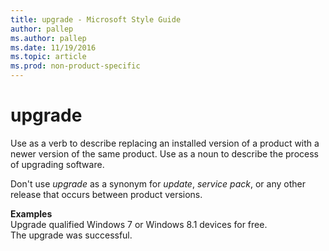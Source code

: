 ```yaml
---
title: upgrade - Microsoft Style Guide
author: pallep
ms.author: pallep
ms.date: 11/19/2016
ms.topic: article
ms.prod: non-product-specific
---
```


# upgrade

Use
as a verb to describe replacing an installed version of a product with a
newer version of the same product. Use as a noun to describe the
process of upgrading software. 

Don't use *upgrade* as a synonym for *update*, *service pack*, or any other release that occurs between product versions.

**Examples**  
Upgrade qualified Windows 7 or Windows 8.1 devices for free.  
The upgrade was successful.  
